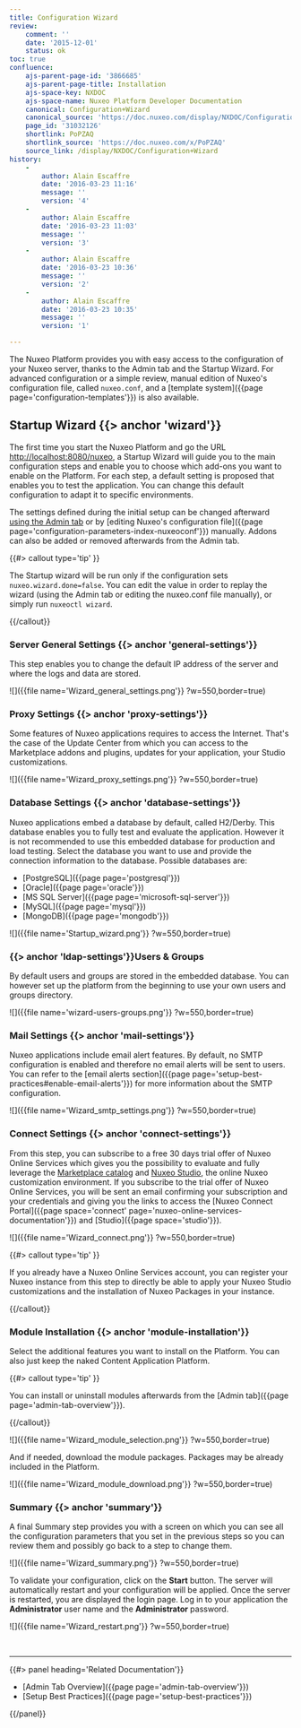 ```yaml
---
title: Configuration Wizard
review:
    comment: ''
    date: '2015-12-01'
    status: ok
toc: true
confluence:
    ajs-parent-page-id: '3866685'
    ajs-parent-page-title: Installation
    ajs-space-key: NXDOC
    ajs-space-name: Nuxeo Platform Developer Documentation
    canonical: Configuration+Wizard
    canonical_source: 'https://doc.nuxeo.com/display/NXDOC/Configuration+Wizard'
    page_id: '31032126'
    shortlink: PoPZAQ
    shortlink_source: 'https://doc.nuxeo.com/x/PoPZAQ'
    source_link: /display/NXDOC/Configuration+Wizard
history:
    - 
        author: Alain Escaffre
        date: '2016-03-23 11:16'
        message: ''
        version: '4'
    - 
        author: Alain Escaffre
        date: '2016-03-23 11:03'
        message: ''
        version: '3'
    - 
        author: Alain Escaffre
        date: '2016-03-23 10:36'
        message: ''
        version: '2'
    - 
        author: Alain Escaffre
        date: '2016-03-23 10:35'
        message: ''
        version: '1'

---
```

The Nuxeo Platform provides you with easy access to the configuration of your Nuxeo server, thanks to the Admin tab and the Startup Wizard. For advanced configuration or a simple review, manual edition of Nuxeo's configuration file, called `nuxeo.conf`, and a [template system]({{page page='configuration-templates'}}) is also available.

## Startup Wizard&nbsp;{{> anchor 'wizard'}}

The first time you start the Nuxeo Platform and go the URL [http://localhost:8080/nuxeo](http://localhost:8080/nuxeo), a Startup Wizard will guide you to the main configuration steps and enable you to choose which add-ons you want to enable on the Platform. For each step, a default setting is proposed that enables you to test the application. You can change this default configuration to adapt it to specific environments.

The settings defined during the initial setup can be changed afterward [using the Admin tab](#setup-admincenter) or by [editing Nuxeo's configuration file]({{page page='configuration-parameters-index-nuxeoconf'}}) manually. Addons can also be added or removed afterwards from the Admin tab.

{{#> callout type='tip' }}

The Startup wizard will be run only if the configuration sets `nuxeo.wizard.done=false`. You can edit the value in order to replay the wizard (using the Admin tab or editing the nuxeo.conf file manually), or simply run `nuxeoctl wizard`.

{{/callout}}

### Server General Settings {{> anchor 'general-settings'}}

This step enables you to change the default IP address of the server and where the logs and data are stored.

![]({{file name='Wizard_general_settings.png'}} ?w=550,border=true)

### Proxy Settings {{> anchor 'proxy-settings'}}

Some features of Nuxeo applications requires to access the Internet. That's the case of the Update Center from which you can access to the Marketplace addons and plugins, updates for your application, your Studio customizations.

![]({{file name='Wizard_proxy_settings.png'}} ?w=550,border=true)

### Database Settings {{> anchor 'database-settings'}}

Nuxeo applications embed a database by default, called H2/Derby. This database enables you to fully test and evaluate the application. However it is not recommended to use this embedded database for production and load testing. Select the database you want to use and provide the connection information to the database.
Possible databases are:

*   [PostgreSQL]({{page page='postgresql'}})
*   [Oracle]({{page page='oracle'}})
*   [MS SQL Server]({{page page='microsoft-sql-server'}})
*   [MySQL]({{page page='mysql'}})
*   [MongoDB]({{page page='mongodb'}})

![]({{file name='Startup_wizard.png'}} ?w=550,border=true)

### {{> anchor 'ldap-settings'}}Users & Groups

By default users and groups are stored in the embedded database. You can however set up the platform from the beginning to use your own users and groups directory.

![]({{file name='wizard-users-groups.png'}} ?w=550,border=true)

### Mail Settings {{> anchor 'mail-settings'}}

Nuxeo applications include email alert features. By default, no SMTP configuration is enabled and therefore no email alerts will be sent to users. You can refer to the [email alerts section]({{page page='setup-best-practices#enable-email-alerts'}}) for more information about the SMTP configuration.

![]({{file name='Wizard_smtp_settings.png'}} ?w=550,border=true)

### Connect Settings {{> anchor 'connect-settings'}}

From this step, you can subscribe to a free 30 days trial offer of Nuxeo Online Services which gives you the possibility to evaluate and fully leverage the [Marketplace catalog](http://marketplace.nuxeo.com) and [Nuxeo Studio](http://www.nuxeo.com/products/studio/), the online Nuxeo customization environment. If you subscribe to the trial offer of Nuxeo Online Services, you will be sent an email confirming your subscription and your credentials and giving you the links to access the [Nuxeo Connect Portal]({{page space='connect' page='nuxeo-online-services-documentation'}}) and [Studio]({{page space='studio'}}).

![]({{file name='Wizard_connect.png'}} ?w=550,border=true)

{{#> callout type='tip' }}

If you already have a Nuxeo Online Services account, you can register your Nuxeo instance from this step to directly be able to apply your Nuxeo Studio customizations and the installation of Nuxeo Packages in your instance.

{{/callout}}

### Module Installation {{> anchor 'module-installation'}}

Select the additional features you want to install on the Platform. You can also just keep the naked Content Application Platform.

{{#> callout type='tip' }}

You can install or uninstall modules afterwards from the [Admin tab]({{page page='admin-tab-overview'}}).

{{/callout}}

![]({{file name='Wizard_module_selection.png'}} ?w=550,border=true)

And if needed, download the module packages. Packages may be already included in the Platform.

![]({{file name='Wizard_module_download.png'}} ?w=550,border=true)

### Summary {{> anchor 'summary'}}

A final Summary step provides you with a screen on which you can see all the configuration parameters that you set in the previous steps so you can review them and possibly go back to a step to change them.

![]({{file name='Wizard_summary.png'}} ?w=550,border=true)

To validate your configuration, click on the **Start** button. The server will automatically restart and your configuration will be applied. Once the server is restarted, you are displayed the login page. Log in to your application the **Administrator** user name and the **Administrator** password.

![]({{file name='Wizard_restart.png'}} ?w=550,border=true)

&nbsp;

* * *

<div class="row" data-equalizer data-equalize-on="medium"><div class="column medium-6">{{#> panel heading='Related Documentation'}}

*   [Admin Tab Overview]({{page page='admin-tab-overview'}})
*   [Setup Best Practices]({{page page='setup-best-practices'}})

{{/panel}}</div><div class="column medium-6">

&nbsp;

</div></div>